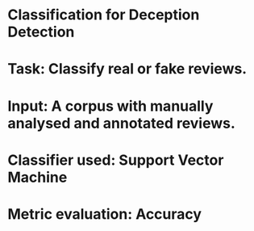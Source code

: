 # Classification for Deception Detection
# Task: Classify real or fake reviews.
# Input: A corpus with manually analysed and annotated reviews.
# Classifier used: Support Vector Machine
# Metric evaluation: Accuracy

